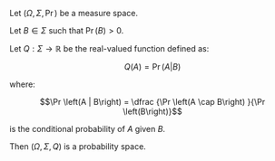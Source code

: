 Let $\left( {\Omega, \Sigma, \Pr}\right)$ be a measure space.

Let $B \in \Sigma$ such that $\Pr \left(B\right) > 0$.


Let $Q: \Sigma \to \mathbb{R}$ be the real-valued function defined as:

$$Q \left(A \right) = \Pr \left(A | B\right)$$

where:

$$\Pr \left(A | B\right) = \dfrac {\Pr \left(A \cap B\right) }{\Pr \left(B\right)}$$

is the conditional probability of $A$ given $B$.


Then $\left( {\Omega, \Sigma, Q}\right)$ is a probability space.